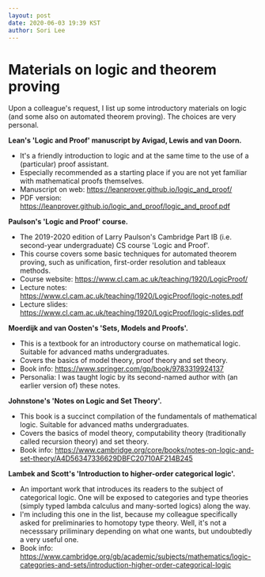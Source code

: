 ```yaml
---
layout: post
date: 2020-06-03 19:39 KST
author: Sori Lee
---
```


# Materials on logic and theorem proving

Upon a colleague's request, I list up some introductory materials on logic (and
some also on automated theorem proving). The choices are very personal.

**Lean's 'Logic and Proof' manuscript by Avigad, Lewis and van Doorn.**

- It's a friendly introduction to logic and at the same time to the use of
  a (particular) proof assistant.
- Especially recommended as a starting place if you are not yet familiar with
  mathematical proofs themselves.
- Manuscript on web: <https://leanprover.github.io/logic_and_proof/>
- PDF version: <https://leanprover.github.io/logic_and_proof/logic_and_proof.pdf>

**Paulson's 'Logic and Proof' course.**

- The 2019-2020 edition of Larry Paulson's Cambridge Part IB (i.e. second-year
  undergraduate) CS course 'Logic and Proof'.
- This course covers some basic techniques for automated theorem proving, such
  as unification, first-order resolution and tableaux methods.
- Course website: <https://www.cl.cam.ac.uk/teaching/1920/LogicProof/>
- Lecture notes: <https://www.cl.cam.ac.uk/teaching/1920/LogicProof/logic-notes.pdf>
- Lecture slides: <https://www.cl.cam.ac.uk/teaching/1920/LogicProof/logic-slides.pdf>

**Moerdijk and van Oosten's 'Sets, Models and Proofs'.**

- This is a textbook for an introductory course on mathematical logic. Suitable
  for advanced maths undergraduates.
- Covers the basics of model theory, proof theory and set theory.
- Book info: <https://www.springer.com/gp/book/9783319924137>
- Personalia: I was taught logic by its second-named author with (an earlier
  version of) these notes.

**Johnstone's 'Notes on Logic and Set Theory'.**

- This book is a succinct compilation of the fundamentals of mathematical logic.
  Suitable for advanced maths undergraduates.
- Covers the basics of model theory, computability theory (traditionally called
  recursion theory) and set theory.
- Book info: <https://www.cambridge.org/core/books/notes-on-logic-and-set-theory/A4D56347336629DBFC20710AF214B245>

**Lambek and Scott's 'Introduction to higher-order categorical logic'.**

- An important work that introduces its readers to the subject of categorical
  logic. One will be exposed to categories and type theories (simply typed
  lambda calculus and many-sorted logics) along the way.
- I'm including this one in the list, because my colleague specifically asked
  for preliminaries to homotopy type theory. Well, it's not a necesssary
  priliminary depending on what one wants, but undoubtedly a very useful one.
- Book info: <https://www.cambridge.org/gb/academic/subjects/mathematics/logic-categories-and-sets/introduction-higher-order-categorical-logic>
